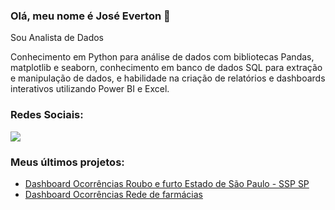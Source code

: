 ### Olá, meu nome é José Everton 👋

Sou Analista de Dados

Conhecimento em Python para análise de dados com bibliotecas Pandas, matplotlib e seaborn, conhecimento em banco de dados SQL para extração e manipulação de dados, e habilidade na criação de relatórios e dashboards interativos utilizando Power BI e Excel.
 

### Redes Sociais: 
<a href="https://www.linkedin.com/in/joseeverton">
<img src="https://img.shields.io/badge/LinkedIn-0077B5?style=for-the-badge&logo=linkedin&logoColor=white" />
<a/>


### Meus últimos projetos: 

- [Dashboard Ocorrências Roubo e furto Estado de São Paulo - SSP SP](https://github.com/EvertonJunior/dashboard-Ocorrencias-SSPSP)
- [Dashboard Ocorrências Rede de farmácias](https://github.com/EvertonJunior/dashboard-Ocorrencias-farma)
